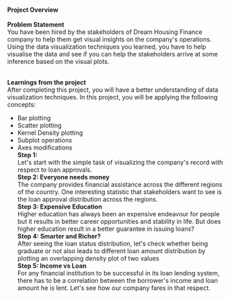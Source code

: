 <br><b>Project Overview</b></br>
<br><b>Problem Statement</b></br>
You have been hired by the stakeholders of Dream Housing Finance company to help them get visual insights on the company's operations. Using the data visualization techniques you learned, you have to help visualise the data and see if you can help the stakeholders arrive at some inference based on the visual plots.

<br><b>Learnings from the project</b></br>
After completing this project, you will have a better understanding of data visualization techniques. In this project, you will be applying the following concepts:<br>
* Bar plotting<br>
* Scatter plotting<br>
* Kernel Density plotting<br>
* Subplot operations<br>
* Axes modifications<br>
<b>Step 1:</b><br>
Let's start with the simple task of visualizing the company's record with respect to loan approvals.<br>
<b>Step 2: Everyone needs money </b><br>
The company provides financial assistance across the different regions of the country. One interesting statistic that stakeholders want to see is the loan approval distribution across the regions.<br>
<b>Step 3: Expensive Education </b><br>
Higher education has always been an expensive endeavour for people but it results in better career opportunities and stability in life. But does higher education result in a better guarantee in issuing loans?<br>
<b>Step 4: Smarter and Richer? </b><br>
After seeing the loan status distribution, let's check whether being graduate or not also leads to different loan amount distribution by plotting an overlapping density plot of two values<br>
<b>Step 5: Income vs Loan </b><br>
For any financial institution to be successful in its loan lending system, there has to be a correlation between the borrower's income and loan amount he is lent. Let's see how our company fares in that respect.
